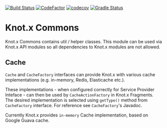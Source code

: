 [![Build Status](https://dev.azure.com/knotx/Knotx/_apis/build/status/Knotx.knotx-commons?branchName=master)](https://dev.azure.com/knotx/Knotx/_build/latest?definitionId=5&branchName=master)
[![CodeFactor](https://www.codefactor.io/repository/github/knotx/knotx-commons/badge)](https://www.codefactor.io/repository/github/knotx/knotx-commons)
[![codecov](https://codecov.io/gh/Knotx/knotx-commons/branch/master/graph/badge.svg)](https://codecov.io/gh/Knotx/knotx-commons)
[![Gradle Status](https://gradleupdate.appspot.com/Knotx/knotx-commons/status.svg)](https://gradleupdate.appspot.com/Knotx/knotx-commons/status)

# Knot.x Commons
Knot.x Commons contains util / helper classes. This module can be used via Knot.x API modules so
all dependencies to Knot.x modules are not allowed.

## Cache

`Cache` and `CacheFactory` interfaces can provide Knot.x with various cache implementations (e.g. in-memory, Redis, Elasticache etc.).

These implementations - when configured correctly for Service Provider Inteface - can then be used by `CacheActionFactory` in Knot.x Fragments. The desired implementation is selected using `getType()` method from `CacheFactory` interface. 
For reference see `CacheFactory`'s Javadoc.

Currently Knot.x provides `in-memory` Cache implementation, based on Google Guava cache.
